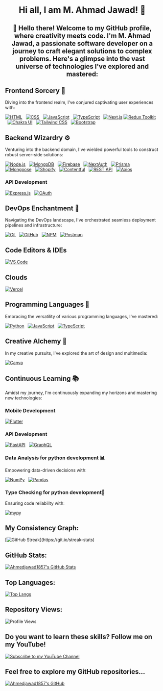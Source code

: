 <!-- <h1 align="center">Hi all, I am M. Ahmad Jawad! 👋
</h1>

<h2 align="center">👋 Hello there! Welcome to my GitHub profile, where creativity meets code. I'm M. Ahmad Jawad, a passionate software developer on a journey to craft elegant solutions to complex problems. Here's a glimpse into the vast universe of technologies I've explored and mastered:
</h2>

## Frontend Sorcery 🎨

Diving into the frontend realm, I've conjured captivating user experiences with:

![HTML](https://img.shields.io/badge/HTML5-E34F26?style=for-the-badge&logo=html5&logoColor=white)
&nbsp;&nbsp;![CSS](https://img.shields.io/badge/CSS3-1572B6?style=for-the-badge&logo=css3&logoColor=white)
&nbsp;&nbsp;![JavaScript](https://img.shields.io/badge/JavaScript-F7DF1E?style=for-the-badge&logo=javascript&logoColor=black)
&nbsp;&nbsp;![TypeScript](https://img.shields.io/badge/TypeScript-007ACC?style=for-the-badge&logo=typescript&logoColor=white)
&nbsp;&nbsp;![Next.js](https://img.shields.io/badge/Next.js-000000?style=for-the-badge&logo=next.js&logoColor=white)
![Redux Toolkit](https://img.shields.io/badge/Redux_Toolkit-764ABC?style=for-the-badge&logo=redux&logoColor=white)
&nbsp;&nbsp;![Chakra UI](https://img.shields.io/badge/Chakra_UI-319795?style=for-the-badge&logo=chakra-ui&logoColor=white)
&nbsp;&nbsp;![Tailwind CSS](https://img.shields.io/badge/Tailwind_CSS-38B2AC?style=for-the-badge&logo=tailwind-css&logoColor=white)
&nbsp;&nbsp;![Bootstrap](https://img.shields.io/badge/Bootstrap-563D7C?style=for-the-badge&logo=bootstrap&logoColor=white)

## Backend Wizardry ⚙️

Venturing into the backend domain, I've wielded powerful tools to construct robust server-side solutions:

![Node.js](https://img.shields.io/badge/Node.js-43853D?style=for-the-badge&logo=node.js&logoColor=white)
&nbsp;&nbsp;![MongoDB](https://img.shields.io/badge/MongoDB-4EA94B?style=for-the-badge&logo=mongodb&logoColor=white)
&nbsp;&nbsp;![Firebase](https://img.shields.io/badge/Firebase-FFCA28?style=for-the-badge&logo=firebase&logoColor=black)
&nbsp;&nbsp;![NextAuth](https://img.shields.io/badge/NextAuth-000000?style=for-the-badge&logo=next.js&logoColor=white)
&nbsp;&nbsp;![Prisma](https://img.shields.io/badge/Prisma-2D3748?style=for-the-badge&logo=prisma&logoColor=white)
&nbsp;&nbsp;![Mongoose](https://img.shields.io/badge/Mongoose-47A248?style=for-the-badge&logo=mongoose&logoColor=white)
&nbsp;&nbsp;![Shopify](https://img.shields.io/badge/Shopify-7AB55C?style=for-the-badge&logo=shopify&logoColor=white)
&nbsp;&nbsp;![Contentful](https://img.shields.io/badge/Contentful-43CD80?style=for-the-badge&logo=contentful&logoColor=white)
&nbsp;&nbsp;![REST API](https://img.shields.io/badge/REST_API-009696?style=for-the-badge&logo=rest&logoColor=white)
&nbsp;&nbsp;![Axios](https://img.shields.io/badge/Axios-0096FF?style=for-the-badge&logo=axios&logoColor=white)

### API Development

![Express.js](https://img.shields.io/badge/Express.js-404D59?style=for-the-badge&logo=express&logoColor=white)
&nbsp;&nbsp;![OAuth](https://img.shields.io/badge/OAuth-000000?style=for-the-badge&logo=oauth&logoColor=white)

## DevOps Enchantment 🚀

Navigating the DevOps landscape, I've orchestrated seamless deployment pipelines and infrastructure:

![Git](https://img.shields.io/badge/Git-F05033?style=for-the-badge&logo=git&logoColor=white)
&nbsp;&nbsp;![GitHub](https://img.shields.io/badge/GitHub-181717?style=for-the-badge&logo=github&logoColor=white)
&nbsp;&nbsp;![NPM](https://img.shields.io/badge/NPM-CB3837?style=for-the-badge&logo=npm&logoColor=white)
&nbsp;&nbsp;![Postman](https://img.shields.io/badge/Postman-FF6C37?style=for-the-badge&logo=postman&logoColor=white)

## Code Editors & IDEs

![VS Code](https://img.shields.io/badge/VS_Code-0078D4?style=for-the-badge&logo=visual-studio-code&logoColor=white)

## Clouds

![Vercel](https://img.shields.io/badge/Vercel-000000?style=for-the-badge&logo=vercel&logoColor=white)

## Programming Languages 🌟

Embracing the versatility of various programming languages, I've mastered:

![Python](https://img.shields.io/badge/Python-3776AB?style=for-the-badge&logo=python&logoColor=white)
&nbsp;&nbsp;![JavaScript](https://img.shields.io/badge/JavaScript-F7DF1E?style=for-the-badge&logo=javascript&logoColor=black)
&nbsp;&nbsp;![TypeScript](https://img.shields.io/badge/TypeScript-3178C6?style=for-the-badge&logo=typescript&logoColor=white)

## Creative Alchemy 🎨

In my creative pursuits, I've explored the art of design and multimedia:

![Canva](https://img.shields.io/badge/Canva-00C4CC?style=for-the-badge&logo=canva&logoColor=white)

## Continuous Learning 📚

Amidst my journey, I'm continuously expanding my horizons and mastering new technologies:

### Mobile Development

![Flutter](https://img.shields.io/badge/Flutter-02569B?style=for-the-badge&logo=flutter&logoColor=white)

### API Development

![FastAPI](https://img.shields.io/badge/FastAPI-009696?style=for-the-badge&logo=fastapi&logoColor=white)
&nbsp;&nbsp;![GraphQL](https://img.shields.io/badge/GraphQL-E10098?style=for-the-badge&logo=graphql&logoColor=white)

### Data Analysis for python development 📊

Empowering data-driven decisions with:

![NumPy](https://img.shields.io/badge/NumPy-013243?style=for-the-badge&logo=numpy&logoColor=white)
&nbsp;&nbsp;![Pandas](https://img.shields.io/badge/Pandas-150458?style=for-the-badge&logo=pandas&logoColor=white)

### Type Checking for python development🧪

Ensuring code reliability with:

![mypy](https://img.shields.io/badge/mypy-000000?style=for-the-badge&logo=mypy&logoColor=white)

## My Consistency Graph:

[![GitHub Streak](https://github-readme-streak-stats.herokuapp.com/?user=ahmedjawad1857&theme=highcontrast&layout=compa")](https://git.io/streak-stats)

## GitHub Stats:

[![Ahmedjawad1857's GitHub Stats](https://github-readme-stats.vercel.app/api?username=ahmedjawad1857&show_icons=true&locale=en)](https://github.com/ahmedjawad1857)

## Top Languages:

[![Top Langs](https://github-readme-stats.vercel.app/api/top-langs/?username=ahmedjawad1857&layout=compact)](https://github.com/ahmedjawad1857)

## Repository Views:

![Profile Views](https://komarev.com/ghpvc/?username=ahmedjawad1857)

<p><img align="left" src="https://github-readme-stats.vercel.app/api/top-langs?username=ahmedjawad1857&show_icons=true&locale=en&layout=compact" alt="ahmedjawad1857" /></p>

<p>&nbsp;<img align="center" src="https://github-readme-stats.vercel.app/api?username=ahmedjawad1857&show_icons=true&locale=en" alt="ahmedjawad1857" /></p>

## Do you want to learn these skills follow me on my youtube

[![Subscribe to my YouTube Channel](https://img.shields.io/badge/Subscribe-Code%20with%20Ahmad-red?style=for-the-badge&logo=youtube&logoColor=white)](https://www.youtube.com/@code-with-ahmad2009?sub_confirmation=1)

## Feel free to explore my github Repositories...

[![Ahmedjawad1857's GitHub](https://img.shields.io/badge/GitHub-ahmedjawad1857-black?style=for-the-badge&logo=github&logoColor=white&logoWidth=20)](https://github.com/ahmedjawad1857) -->

<h1 align="center">Hi all, I am M. Ahmad Jawad! 👋
</h1>

<h2 align="center">👋 Hello there! Welcome to my GitHub profile, where creativity meets code. I'm M. Ahmad Jawad, a passionate software developer on a journey to craft elegant solutions to complex problems. Here's a glimpse into the vast universe of technologies I've explored and mastered:
</h2>

## Frontend Sorcery 🎨

Diving into the frontend realm, I've conjured captivating user experiences with:

[![HTML](https://img.shields.io/badge/HTML5-E34F26?style=for-the-badge&logo=html5&logoColor=white)](https://github.com/ahmedjawad1857?tab=repositories&q=&type=&language=html)
&nbsp;&nbsp;[![CSS](https://img.shields.io/badge/CSS3-1572B6?style=for-the-badge&logo=css3&logoColor=white)](https://github.com/ahmedjawad1857?tab=repositories&q=&type=&language=css)
&nbsp;&nbsp;[![JavaScript](https://img.shields.io/badge/JavaScript-F7DF1E?style=for-the-badge&logo=javascript&logoColor=black)](https://github.com/ahmedjawad1857?tab=repositories&q=&type=&language=javascript)
&nbsp;&nbsp;[![TypeScript](https://img.shields.io/badge/TypeScript-007ACC?style=for-the-badge&logo=typescript&logoColor=white)](https://github.com/ahmedjawad1857?tab=repositories&q=&type=&language=typescript)
&nbsp;&nbsp;[![Next.js](https://img.shields.io/badge/Next.js-000000?style=for-the-badge&logo=next.js&logoColor=white)](https://github.com/ahmedjawad1857?tab=repositories&q=&type=&language=javascript)
[![Redux Toolkit](https://img.shields.io/badge/Redux_Toolkit-764ABC?style=for-the-badge&logo=redux&logoColor=white)](https://github.com/ahmedjawad1857?tab=repositories&q=&type=&language=javascript)
&nbsp;&nbsp;[![Chakra UI](https://img.shields.io/badge/Chakra_UI-319795?style=for-the-badge&logo=chakra-ui&logoColor=white)](https://github.com/ahmedjawad1857?tab=repositories&q=&type=&language=javascript)
&nbsp;&nbsp;[![Tailwind CSS](https://img.shields.io/badge/Tailwind_CSS-38B2AC?style=for-the-badge&logo=tailwind-css&logoColor=white)](https://github.com/ahmedjawad1857?tab=repositories&q=&type=&language=javascript)
&nbsp;&nbsp;[![Bootstrap](https://img.shields.io/badge/Bootstrap-563D7C?style=for-the-badge&logo=bootstrap&logoColor=white)](https://github.com/ahmedjawad1857?tab=repositories&q=&type=&language=javascript)

## Backend Wizardry ⚙️

Venturing into the backend domain, I've wielded powerful tools to construct robust server-side solutions:

[![Node.js](https://img.shields.io/badge/Node.js-43853D?style=for-the-badge&logo=node.js&logoColor=white)](https://github.com/ahmedjawad1857?tab=repositories&q=&type=&language=javascript)
&nbsp;&nbsp;[![MongoDB](https://img.shields.io/badge/MongoDB-4EA94B?style=for-the-badge&logo=mongodb&logoColor=white)](https://github.com/ahmedjawad1857?tab=repositories&q=&type=&language=javascript)
&nbsp;&nbsp;[![Firebase](https://img.shields.io/badge/Firebase-FFCA28?style=for-the-badge&logo=firebase&logoColor=black)](https://github.com/ahmedjawad1857?tab=repositories&q=&type=&language=javascript)
&nbsp;&nbsp;[![NextAuth](https://img.shields.io/badge/NextAuth-000000?style=for-the-badge&logo=next.js&logoColor=white)](https://github.com/ahmedjawad1857?tab=repositories&q=&type=&language=javascript)
&nbsp;&nbsp;[![Prisma](https://img.shields.io/badge/Prisma-2D3748?style=for-the-badge&logo=prisma&logoColor=white)](https://github.com/ahmedjawad1857?tab=repositories&q=&type=&language=javascript)
&nbsp;&nbsp;[![Mongoose](https://img.shields.io/badge/Mongoose-47A248?style=for-the-badge&logo=mongoose&logoColor=white)](https://github.com/ahmedjawad1857?tab=repositories&q=&type=&language=javascript)
&nbsp;&nbsp;[![Shopify](https://img.shields.io/badge/Shopify-7AB55C?style=for-the-badge&logo=shopify&logoColor=white)](https://github.com/ahmedjawad1857?tab=repositories&q=&type=&language=javascript)
&nbsp;&nbsp;[![Contentful](https://img.shields.io/badge/Contentful-43CD80?style=for-the-badge&logo=contentful&logoColor=white)](https://github.com/ahmedjawad1857?tab=repositories&q=&type=&language=javascript)
&nbsp;&nbsp;[![REST API](https://img.shields.io/badge/REST_API-009696?style=for-the-badge&logo=rest&logoColor=white)](https://github.com/ahmedjawad1857?tab=repositories&q=&type=&language=javascript)
&nbsp;&nbsp;[![Axios](https://img.shields.io/badge/Axios-0096FF?style=for-the-badge&logo=axios&logoColor=white)](https://github.com/ahmedjawad1857?tab=repositories&q=&type=&language=javascript)

### API Development

[![Express.js](https://img.shields.io/badge/Express.js-404D59?style=for-the-badge&logo=express&logoColor=white)](https://github.com/ahmedjawad1857?tab=repositories&q=&type=&language=javascript)
&nbsp;&nbsp;[![OAuth](https://img.shields.io/badge/OAuth-000000?style=for-the-badge&logo=oauth&logoColor=white)](https://github.com/ahmedjawad1857?tab=repositories&q=&type=&language=javascript)

## DevOps Enchantment 🚀

Navigating the DevOps landscape, I've orchestrated seamless deployment pipelines and infrastructure:

[![Git](https://img.shields.io/badge/Git-F05033?style=for-the-badge&logo=git&logoColor=white)](https://github.com/ahmedjawad1857?tab=repositories&q=&type=&language=javascript)
&nbsp;&nbsp;[![GitHub](https://img.shields.io/badge/GitHub-181717?style=for-the-badge&logo=github&logoColor=white)](https://github.com/ahmedjawad1857?tab=repositories&q=&type=&language=javascript)
&nbsp;&nbsp;[![NPM](https://img.shields.io/badge/NPM-CB3837?style=for-the-badge&logo=npm&logoColor=white)](https://github.com/ahmedjawad1857?tab=repositories&q=&type=&language=javascript)
&nbsp;&nbsp;[![Postman](https://img.shields.io/badge/Postman-FF6C37?style=for-the-badge&logo=postman&logoColor=white)](https://github.com/ahmedjawad1857?tab=repositories&q=&type=&language=javascript)

## Code Editors & IDEs

[![VS Code](https://img.shields.io/badge/VS_Code-0078D4?style=for-the-badge&logo=visual-studio-code&logoColor=white)](https://github.com/ahmedjawad1857?tab=repositories&q=&type=&language=javascript)

## Clouds

[![Vercel](https://img.shields.io/badge/Vercel-000000?style=for-the-badge&logo=vercel&logoColor=white)](https://github.com/ahmedjawad1857?tab=repositories&q=&type=&language=javascript)

## Programming Languages 🌟

Embracing the versatility of various programming languages, I've mastered:

[![Python](https://img.shields.io/badge/Python-3776AB?style=for-the-badge&logo=python&logoColor=white)](https://github.com/ahmedjawad1857?tab=repositories&q=&type=&language=python)
&nbsp;&nbsp;[![JavaScript](https://img.shields.io/badge/JavaScript-F7DF1E?style=for-the-badge&logo=javascript&logoColor=black)](https://github.com/ahmedjawad1857?tab=repositories&q=&type=&language=javascript)
&nbsp;&nbsp;[![TypeScript](https://img.shields.io/badge/TypeScript-3178C6?style=for-the-badge&logo=typescript&logoColor=white)](https://github.com/ahmedjawad1857?tab=repositories&q=&type=&language=typescript)

## Creative Alchemy 🎨

In my creative pursuits, I've explored the art of design and multimedia:

[![Canva](https://img.shields.io/badge/Canva-00C4CC?style=for-the-badge&logo=canva&logoColor=white)](https://github.com/ahmedjawad1857?tab=repositories&q=&type=&language=javascript)

## Continuous Learning 📚

Amidst my journey, I'm continuously expanding my horizons and mastering new technologies:

### Mobile Development

[![Flutter](https://img.shields.io/badge/Flutter-02569B?style=for-the-badge&logo=flutter&logoColor=white)](https://github.com/ahmedjawad1857?tab=repositories&q=&type=&language=javascript)

### API Development

[![FastAPI](https://img.shields.io/badge/FastAPI-009696?style=for-the-badge&logo=fastapi&logoColor=white)](https://github.com/ahmedjawad1857?tab=repositories&q=&type=&language=javascript)
&nbsp;&nbsp;[![GraphQL](https://img.shields.io/badge/GraphQL-E10098?style=for-the-badge&logo=graphql&logoColor=white)](https://github.com/ahmedjawad1857?tab=repositories&q=&type=&language=javascript)

### Data Analysis for python development 📊

Empowering data-driven decisions with:

[![NumPy](https://img.shields.io/badge/NumPy-013243?style=for-the-badge&logo=numpy&logoColor=white)](https://github.com/ahmedjawad1857?tab=repositories&q=&type=&language=python)
&nbsp;&nbsp;[![Pandas](https://img.shields.io/badge/Pandas-150458?style=for-the-badge&logo=pandas&logoColor=white)](https://github.com/ahmedjawad1857?tab=repositories&q=&type=&language=python)

### Type Checking for python development🧪

Ensuring code reliability with:

[![mypy](https://img.shields.io/badge/mypy-000000?style=for-the-badge&logo=mypy&logoColor=white)](https://github.com/ahmedjawad1857?tab=repositories&q=&type=&language=python)

## My Consistency Graph:

[![GitHub Streak](https://github-readme-streak-stats.herokuapp.com/?user=ahmedjawad1857&theme=highcontrast&layout=compa")](https://git.io/streak-stats)

## GitHub Stats:

[![Ahmedjawad1857's GitHub Stats](https://github-readme-stats.vercel.app/api?username=ahmedjawad1857&show_icons=true&locale=en)](https://github.com/ahmedjawad1857)

## Top Languages:

[![Top Langs](https://github-readme-stats.vercel.app/api/top-langs/?username=ahmedjawad1857&layout=compact)](https://github.com/ahmedjawad1857)

## Repository Views:

![Profile Views](https://komarev.com/ghpvc/?username=ahmedjawad1857)

## Do you want to learn these skills? Follow me on my YouTube!

[![Subscribe to my YouTube Channel](https://img.shields.io/badge/Subscribe-Code%20with%20Ahmad-red?style=for-the-badge&logo=youtube&logoColor=white)](https://www.youtube.com/@code-with-ahmad2009?sub_confirmation=1)

## Feel free to explore my GitHub repositories...

[![Ahmedjawad1857's GitHub](https://img.shields.io/badge/GitHub-ahmedjawad1857-black?style=for-the-badge&logo=github&logoColor=white&logoWidth=20)](https://github.com/ahmedjawad1857)
